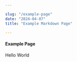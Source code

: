 ```yaml
---

slug: "/example-page"
date: "2024-04-07"
title: "Example Markdown Page"

---
```


#### Example Page
Hello World